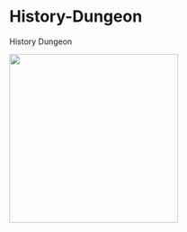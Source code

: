 # History-Dungeon
History Dungeon

<img src="https://user-images.githubusercontent.com/75281033/151087738-483bb898-00f6-40d6-8f6e-b3339382b4ce.png" align="center" width="300px">

